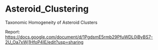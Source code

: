 # Asteroid_Clustering
Taxonomic Homogeneity of Asteroid Clusters

Report: https://docs.google.com/document/d/1PgdsmE5rmb29PfuWDL0jByBS7-2U_Oa7xWj1HfoP4IE/edit?usp=sharing
